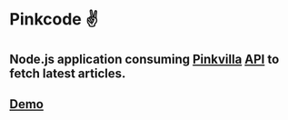 # Pinkcode ✌
## Node.js application consuming [Pinkvilla](https://pinkvilla.com/) [API](https://www.pinkvilla.com/photo-gallery-feed-page/page/1) to fetch latest articles.
## [Demo](https://pinkwills.herokuapp.com/)
